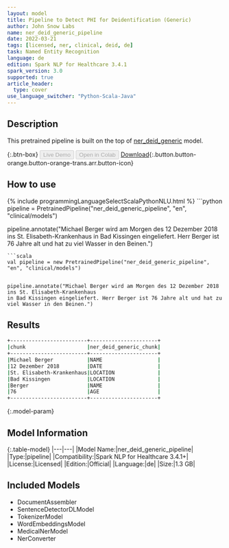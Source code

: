 ```yaml
---
layout: model
title: Pipeline to Detect PHI for Deidentification (Generic)
author: John Snow Labs
name: ner_deid_generic_pipeline
date: 2022-03-21
tags: [licensed, ner, clinical, deid, de]
task: Named Entity Recognition
language: de
edition: Spark NLP for Healthcare 3.4.1
spark_version: 3.0
supported: true
article_header:
  type: cover
use_language_switcher: "Python-Scala-Java"
---
```


## Description

This pretrained pipeline is built on the top of [ner_deid_generic](https://nlp.johnsnowlabs.com/2022/01/06/ner_deid_generic_de.html) model.

{:.btn-box}
<button class="button button-orange" disabled>Live Demo</button>
<button class="button button-orange" disabled>Open in Colab</button>
[Download](https://s3.amazonaws.com/auxdata.johnsnowlabs.com/clinical/models/ner_deid_generic_pipeline_de_3.4.1_3.0_1647888023955.zip){:.button.button-orange.button-orange-trans.arr.button-icon}

## How to use



<div class="tabs-box" markdown="1">
{% include programmingLanguageSelectScalaPythonNLU.html %}
```python
pipeline = PretrainedPipeline("ner_deid_generic_pipeline", "en", "clinical/models")


pipeline.annotate("Michael Berger wird am Morgen des 12 Dezember 2018 ins St. Elisabeth-Krankenhaus
in Bad Kissingen eingeliefert. Herr Berger ist 76 Jahre alt und hat zu viel Wasser in den Beinen.")
```
```scala
val pipeline = new PretrainedPipeline("ner_deid_generic_pipeline", "en", "clinical/models")


pipeline.annotate("Michael Berger wird am Morgen des 12 Dezember 2018 ins St. Elisabeth-Krankenhaus
in Bad Kissingen eingeliefert. Herr Berger ist 76 Jahre alt und hat zu viel Wasser in den Beinen.")
```
</div>

## Results

```bash
+-------------------------+----------------------+
|chunk                    |ner_deid_generic_chunk|
+-------------------------+----------------------+
|Michael Berger           |NAME                  |
|12 Dezember 2018         |DATE                  |
|St. Elisabeth-Krankenhaus|LOCATION              |
|Bad Kissingen            |LOCATION              |
|Berger                   |NAME                  |
|76                       |AGE                   |
+-------------------------+----------------------+
```

{:.model-param}
## Model Information

{:.table-model}
|---|---|
|Model Name:|ner_deid_generic_pipeline|
|Type:|pipeline|
|Compatibility:|Spark NLP for Healthcare 3.4.1+|
|License:|Licensed|
|Edition:|Official|
|Language:|de|
|Size:|1.3 GB|

## Included Models

- DocumentAssembler
- SentenceDetectorDLModel
- TokenizerModel
- WordEmbeddingsModel
- MedicalNerModel
- NerConverter